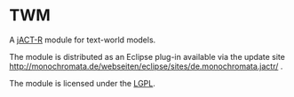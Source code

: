 # TWM
A [jACT-R](http://jact-r.org/) module for text-world models.

The module is distributed as an Eclipse plug-in available via the update site http://monochromata.de/webseiten/eclipse/sites/de.monochromata.jactr/ .

The module is licensed under the [LGPL](http://www.gnu.org/licenses/lgpl-3.0.en.html).

